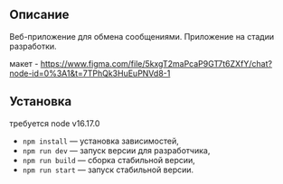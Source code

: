 ## Описание

Веб-приложение для обмена сообщениями. Приложение на стадии разработки.

макет - https://www.figma.com/file/5kxgT2maPcaP9GT7t6ZXfY/chat?node-id=0%3A1&t=7TPhQk3HuEuPNVd8-1

## Установка

требуется node v16.17.0
- `npm install` — установка зависимостей,
- `npm run dev` — запуск версии для разработчика,
- `npm run build` — сборка стабильной версии,
- `npm run start` — запуск стабильной версии.

